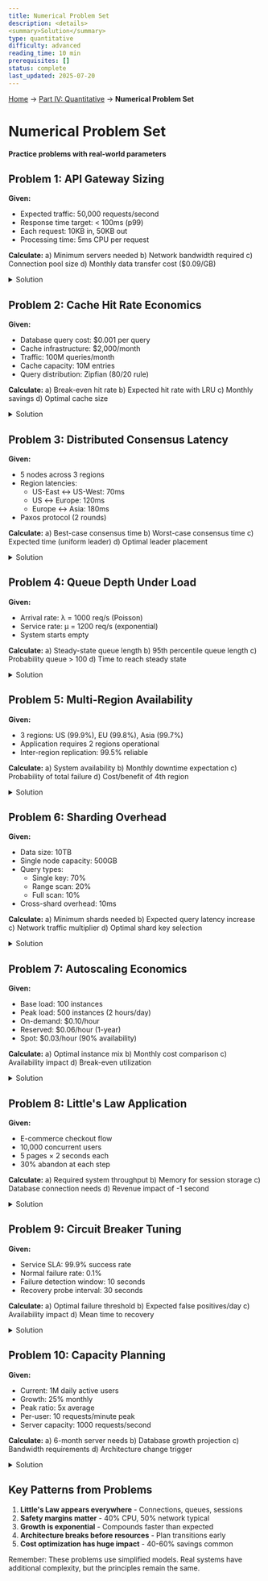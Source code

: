 ```yaml
---
title: Numerical Problem Set
description: <details>
<summary>Solution</summary>
type: quantitative
difficulty: advanced
reading_time: 10 min
prerequisites: []
status: complete
last_updated: 2025-07-20
---
```


<!-- Navigation -->
[Home](/) → [Part IV: Quantitative](/quantitative/) → **Numerical Problem Set**

# Numerical Problem Set

**Practice problems with real-world parameters**

## Problem 1: API Gateway Sizing

**Given:**
- Expected traffic: 50,000 requests/second
- Response time target: < 100ms (p99)
- Each request: 10KB in, 50KB out
- Processing time: 5ms CPU per request

**Calculate:**
a) Minimum servers needed
b) Network bandwidth required
c) Connection pool size
d) Monthly data transfer cost ($0.09/GB)

<details>
<summary>Solution</summary>

a) **Minimum servers needed:**
- CPU time per request: 5ms
- Requests per CPU per second: 1000ms/5ms = 200
- Total CPUs needed: 50,000/200 = 250 CPUs
- With 8 CPUs per server: 250/8 = 32 servers
- Add 40% safety margin: 32 × 1.4 = 45 servers

b) **Network bandwidth required:**
- Inbound: 50,000 × 10KB = 500MB/s = 4Gbps
- Outbound: 50,000 × 50KB = 2,500MB/s = 20Gbps
- Total: 24Gbps minimum, provision 30Gbps

c) **Connection pool size:**
- Apply Little's Law: L = λ × W
- λ = 50,000 req/s
- W = 0.1s (response time)
- L = 50,000 × 0.1 = 5,000 concurrent connections
- Per server: 5,000/45 ≈ 111 connections

d) **Monthly data transfer cost:**
- Daily outbound: 2.5GB/s × 86,400s = 216TB
- Monthly: 216TB × 30 = 6,480TB
- Cost: 6,480TB × $0.09/GB = $583,200/month
</details>

## Problem 2: Cache Hit Rate Economics

**Given:**
- Database query cost: $0.001 per query
- Cache infrastructure: $2,000/month
- Traffic: 100M queries/month
- Cache capacity: 10M entries
- Query distribution: Zipfian (80/20 rule)

**Calculate:**
a) Break-even hit rate
b) Expected hit rate with LRU
c) Monthly savings
d) Optimal cache size

<details>
<summary>Solution</summary>

a) **Break-even hit rate:**
- Cache cost: $2,000/month
- Cost per saved query: $0.001
- Queries to save: $2,000/$0.001 = 2M
- Break-even rate: 2M/100M = 2%

b) **Expected hit rate with LRU:**
- 80/20 rule: 20% of queries access 80% of data
- 20M unique queries access 10M entries (cache size)
- These represent 80% of traffic
- Hit rate ≈ 80%

c) **Monthly savings:**
- Queries saved: 100M × 0.8 = 80M
- Savings: 80M × $0.001 = $80,000
- Net savings: $80,000 - $2,000 = $78,000/month

d) **Optimal cache size:**
- Current: 10M entries → 80% hit rate
- Diminishing returns beyond covering hot set
- 15M entries → ~85% hit rate (+5%)
- Additional savings: 5M × $0.001 = $5,000
- If extra 5M entries cost < $5,000, expand
</details>

## Problem 3: Distributed Consensus Latency

**Given:**
- 5 nodes across 3 regions
- Region latencies:
  - US-East ↔ US-West: 70ms
  - US ↔ Europe: 120ms
  - Europe ↔ Asia: 180ms
- Paxos protocol (2 rounds)

**Calculate:**
a) Best-case consensus time
b) Worst-case consensus time
c) Expected time (uniform leader)
d) Optimal leader placement

<details>
<summary>Solution</summary>

a) **Best-case consensus time:**
- Leader in US-East, majority in US
- Round 1: US-East → US-West = 70ms
- Round 2: US-West → US-East = 70ms
- Total: 140ms

b) **Worst-case consensus time:**
- Leader in Asia, needs Europe + one US
- Round 1: Asia → Europe = 180ms
- Round 2: Europe → Asia = 180ms
- Total: 360ms

c) **Expected time (uniform leader):**
- P(US leader) = 3/5, time = 140-240ms
- P(EU leader) = 1/5, time = 240ms
- P(Asia leader) = 1/5, time = 360ms
- Expected: 0.6×190 + 0.2×240 + 0.2×360 = 234ms

d) **Optimal leader placement:**
- US-East minimizes maximum latency
- Worst case becomes US-East ↔ Asia = 290ms
- Better than Asia leader's 360ms
</details>

## Problem 4: Queue Depth Under Load

**Given:**
- Arrival rate: λ = 1000 req/s (Poisson)
- Service rate: μ = 1200 req/s (exponential)
- System starts empty

**Calculate:**
a) Steady-state queue length
b) 95th percentile queue length
c) Probability queue > 100
d) Time to reach steady state

<details>
<summary>Solution</summary>

a) **Steady-state queue length:**
- ρ = λ/μ = 1000/1200 = 0.833
- Lq = ρ²/(1-ρ) = 0.694/0.167 = 4.15

b) **95th percentile queue length:**
- For M/M/1: P(N > n) = ρ^(n+1)
- Need n where ρ^(n+1) = 0.05
- (0.833)^(n+1) = 0.05
- n = 15 (95th percentile)

c) **Probability queue > 100:**
- P(N > 100) = ρ^101 = 0.833^101
- = 1.1 × 10^-8 (extremely rare)

d) **Time to reach steady state:**
- Rule of thumb: 3/(μ-λ) = 3/200 = 15ms
- System reaches steady state very quickly
</details>

## Problem 5: Multi-Region Availability

**Given:**
- 3 regions: US (99.9%), EU (99.8%), Asia (99.7%)
- Application requires 2 regions operational
- Inter-region replication: 99.5% reliable

**Calculate:**
a) System availability
b) Monthly downtime expectation
c) Probability of total failure
d) Cost/benefit of 4th region

<details>
<summary>Solution</summary>

a) **System availability:**
- Need 2 of 3 regions working
- P(all 3 up) = 0.999 × 0.998 × 0.997 = 0.994
- P(exactly 2 up) = 3 × [0.999×0.998×0.003 + similar] = 0.00588
- P(at least 2 up) = 0.994 + 0.00588 = 0.99988 = 99.988%

b) **Monthly downtime:**
- Availability: 99.988%
- Downtime: 0.012% × 43,200 min = 5.2 minutes/month

c) **Probability of total failure:**
- All regions down: 0.001 × 0.002 × 0.003 = 6 × 10^-9
- Once per 166 million months

d) **Cost/benefit of 4th region:**
- New availability: ~99.9997% (need 2 of 4)
- Improvement: 5.2 min → 1.3 min/month
- If 4 min/month downtime costs > region cost, justified
</details>

## Problem 6: Sharding Overhead

**Given:**
- Data size: 10TB
- Single node capacity: 500GB
- Query types:
  - Single key: 70%
  - Range scan: 20%
  - Full scan: 10%
- Cross-shard overhead: 10ms

**Calculate:**
a) Minimum shards needed
b) Expected query latency increase
c) Network traffic multiplier
d) Optimal shard key selection

<details>
<summary>Solution</summary>

a) **Minimum shards needed:**
- 10TB / 500GB = 20 shards minimum
- Add 20% headroom: 24 shards

b) **Expected query latency increase:**
- Single key: No overhead (70%)
- Range scan: Hits ~5 shards avg = 10ms (20%)
- Full scan: Hits all 24 = 10ms (10%)
- Expected: 0.7×0 + 0.2×10 + 0.1×10 = 3ms

c) **Network traffic multiplier:**
- Single key: 1x (70%)
- Range scan: 5x average (20%)
- Full scan: 24x (10%)
- Expected: 0.7×1 + 0.2×5 + 0.1×24 = 4.1x

d) **Optimal shard key selection:**
- High cardinality (user_id good, country bad)
- Aligns with access patterns
- Minimizes range scans across shards
- Consider: user_id, timestamp, or composite
</details>

## Problem 7: Autoscaling Economics

**Given:**
- Base load: 100 instances
- Peak load: 500 instances (2 hours/day)
- On-demand: $0.10/hour
- Reserved: $0.06/hour (1-year)
- Spot: $0.03/hour (90% availability)

**Calculate:**
a) Optimal instance mix
b) Monthly cost comparison
c) Availability impact
d) Break-even utilization

<details>
<summary>Solution</summary>

a) **Optimal instance mix:**
- Reserved: 100 (base load)
- On-demand: 50 (buffer)
- Spot: 350 (peak, can tolerate 10% interruption)

b) **Monthly cost comparison:**
- All on-demand: 100×730×$0.10 + 400×60×$0.10 = $9,700
- Optimized: 100×730×$0.06 + 50×60×$0.10 + 350×60×$0.03 = $5,410
- Savings: $4,290/month (44%)

c) **Availability impact:**
- 10% spot interruption × 350 instances = 35 instances
- During peak: 465/500 = 93% capacity
- Acceptable if load balancer distributes well

d) **Break-even utilization:**
- Reserved vs on-demand: $0.06/$0.10 = 60%
- Need 60% utilization to justify reserved
- Base load is 100/500 = 20% of peak
- But runs 24/7, so justified
</details>

## Problem 8: Little's Law Application

**Given:**
- E-commerce checkout flow
- 10,000 concurrent users
- 5 pages × 2 seconds each
- 30% abandon at each step

**Calculate:**
a) Required system throughput
b) Memory for session storage
c) Database connection needs
d) Revenue impact of -1 second

<details>
<summary>Solution</summary>

a) **Required system throughput:**
- Average time in system: 5 × 2 = 10 seconds
- But with abandonment: 2 + 0.7×2 + 0.49×2 + 0.343×2 + 0.24×2 = 5.57s
- L = λW, so λ = L/W = 10,000/5.57 = 1,795 users/second entering

b) **Memory for session storage:**
- Concurrent sessions: 10,000
- Session size: ~50KB typical
- Memory: 10,000 × 50KB = 500MB
- Add overhead: 750MB total

c) **Database connection needs:**
- DB operations per page: 3
- Completion rate per page: [1, 0.7, 0.49, 0.343, 0.24]
- Total DB ops/user: 3×(1+0.7+0.49+0.343+0.24) = 8.35
- DB ops/sec: 1,795 × 8.35 / 5.57 = 2,690
- Query time: 20ms
- Connections: 2,690 × 0.02 = 54 connections

d) **Revenue impact of -1 second:**
- Faster → less abandonment
- New time: 4.57s
- New λ: 10,000/4.57 = 2,188 users/s
- Increase: 393 more users/s completing
- If conversion = 2.4% × $100 AOV
- Revenue increase: 393 × 0.024 × $100 = $943/second
</details>

## Problem 9: Circuit Breaker Tuning

**Given:**
- Service SLA: 99.9% success rate
- Normal failure rate: 0.1%
- Failure detection window: 10 seconds
- Recovery probe interval: 30 seconds

**Calculate:**
a) Optimal failure threshold
b) Expected false positives/day
c) Availability impact
d) Mean time to recovery

<details>
<summary>Solution</summary>

a) **Optimal failure threshold:**
- Expected failures in 10s: 0.001 × requests_in_10s
- Use 5σ rule: threshold = mean + 5×√mean
- At 100 req/s: mean = 1, threshold = 6
- At 1000 req/s: mean = 10, threshold = 26

b) **Expected false positives/day:**
- P(false positive) ≈ 10^-6 (5σ)
- Windows per day: 8,640
- False positives: 0.0086/day ≈ 1 per 116 days

c) **Availability impact:**
- Circuit open duration: 30s
- False positive impact: 30s/month
- = 0.0012% availability loss
- New availability: 99.9% - 0.0012% = 99.8988%

d) **Mean time to recovery:**
- Detection time: 10s (worst case)
- Circuit open: 30s
- Half-open test: ~1s
- Total MTTR: 41s
</details>

## Problem 10: Capacity Planning

**Given:**
- Current: 1M daily active users
- Growth: 25% monthly
- Peak ratio: 5x average
- Per-user: 10 requests/minute peak
- Server capacity: 1000 requests/second

**Calculate:**
a) 6-month server needs
b) Database growth projection
c) Bandwidth requirements
d) Architecture change trigger

<details>
<summary>Solution</summary>

a) **6-month server needs:**
- Users in 6 months: 1M × 1.25^6 = 3.8M
- Peak concurrent: 3.8M × 0.2 = 760K (20% concurrency)
- Requests/second: 760K × 10/60 = 126K req/s
- Servers needed: 126K/1K = 126 servers
- With 40% margin: 177 servers

b) **Database growth projection:**
- Data per user: 10MB typical
- Current: 1M × 10MB = 10TB
- 6 months: 3.8M × 10MB = 38TB
- Plus historical data: ~50TB total
- Need sharding beyond 20TB

c) **Bandwidth requirements:**
- Request size: 5KB average
- Response size: 50KB average
- Peak bandwidth: 126K × 55KB = 6.9GB/s
- = 55.2 Gbps
- Provision: 70 Gbps

d) **Architecture change trigger:**
- Month 4: 2.4M users, 80 servers
- Month 5: 3.1M users, 103 servers
- Database hits 25TB limit
- Trigger: Begin sharding in month 4
</details>

## Key Patterns from Problems

1. **Little's Law appears everywhere** - Connections, queues, sessions
2. **Safety margins matter** - 40% CPU, 50% network typical
3. **Growth is exponential** - Compounds faster than expected
4. **Architecture breaks before resources** - Plan transitions early
5. **Cost optimization has huge impact** - 40-60% savings common

Remember: These problems use simplified models. Real systems have additional complexity, but the principles remain the same.
